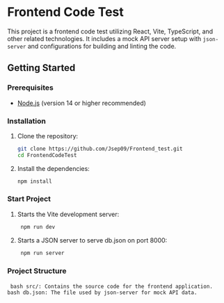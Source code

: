 # Frontend Code Test

This project is a frontend code test utilizing React, Vite, TypeScript, and other related technologies. It includes a mock API server setup with `json-server` and configurations for building and linting the code.

## Getting Started

### Prerequisites

- [Node.js](https://nodejs.org/) (version 14 or higher recommended)

### Installation

1. Clone the repository:

   ```bash
   git clone https://github.com/Jsep09/Frontend_test.git
   cd FrontendCodeTest
   ```

2. Install the dependencies:
   ```bash
   npm install
   ```

### Start Project

1. Starts the Vite development server:

   ```bash
    npm run dev
   ```

2. Starts a JSON server to serve db.json on port 8000:

   ```bash
    npm run server
   ```

### Project Structure

` bash src/: Contains the source code for the frontend application.`
` bash db.json: The file used by json-server for mock API data.`
